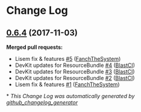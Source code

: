 # Change Log

## [0.6.4](https://github.com/blast-project/ResourceBundle/tree/0.6.4) (2017-11-03)
**Merged pull requests:**

- Lisem fix & features [\#5](https://github.com/blast-project/ResourceBundle/pull/5) ([FanchTheSystem](https://github.com/FanchTheSystem))
- DevKit updates for ResourceBundle [\#4](https://github.com/blast-project/ResourceBundle/pull/4) ([BlastCI](https://github.com/BlastCI))
- DevKit updates for ResourceBundle [\#3](https://github.com/blast-project/ResourceBundle/pull/3) ([BlastCI](https://github.com/BlastCI))
- DevKit updates for ResourceBundle [\#2](https://github.com/blast-project/ResourceBundle/pull/2) ([BlastCI](https://github.com/BlastCI))
- Lisem fix & features [\#1](https://github.com/blast-project/ResourceBundle/pull/1) ([FanchTheSystem](https://github.com/FanchTheSystem))



\* *This Change Log was automatically generated by [github_changelog_generator](https://github.com/skywinder/Github-Changelog-Generator)*